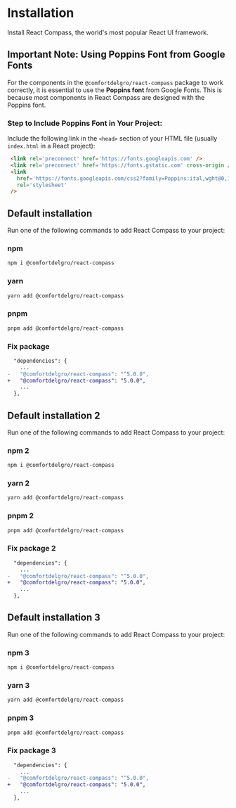 # Installation

<p class="description">Install React Compass, the world's most popular React UI framework.</p>

## Important Note: Using Poppins Font from Google Fonts

For the components in the `@comfortdelgro/react-compass` package to work correctly, it is essential to use the **Poppins font** from Google Fonts. This is because most components in React Compass are designed with the Poppins font.

### Step to Include Poppins Font in Your Project:

  Include the following link in the `<head>` section of your HTML file (usually `index.html` in a React project):

   ```html
    <link rel='preconnect' href='https://fonts.googleapis.com' />
    <link rel='preconnect' href='https://fonts.gstatic.com' cross-origin />
    <link
      href='https://fonts.googleapis.com/css2?family=Poppins:ital,wght@0,100;0,200;0,300;0,400;0,500;0,600;0,700;0,800;0,900;1,100;1,200;1,300;1,400;1,500;1,600;1,700;1,800;1,900&display=swap'
      rel='stylesheet'
    />
  ```

## Default installation

Run one of the following commands to add React Compass to your project:

### npm

```bash
npm i @comfortdelgro/react-compass
```

### yarn

```bash
yarn add @comfortdelgro/react-compass
```

### pnpm

```bash
pnpm add @comfortdelgro/react-compass
```

### Fix package

```diff
  "dependencies": {
    ...
-   "@comfortdelgro/react-compass": "^5.0.0",
+   "@comfortdelgro/react-compass": "5.0.0",
    ...
  },
```

## Default installation 2

Run one of the following commands to add React Compass to your project:

### npm 2

```bash
npm i @comfortdelgro/react-compass
```

### yarn 2

```bash
yarn add @comfortdelgro/react-compass
```

### pnpm 2

```bash
pnpm add @comfortdelgro/react-compass
```

### Fix package 2

```diff
  "dependencies": {
    ...
-   "@comfortdelgro/react-compass": "^5.0.0",
+   "@comfortdelgro/react-compass": "5.0.0",
    ...
  },
```

## Default installation 3

Run one of the following commands to add React Compass to your project:

### npm 3

```bash
npm i @comfortdelgro/react-compass
```

### yarn 3

```bash
yarn add @comfortdelgro/react-compass
```

### pnpm 3

```bash
pnpm add @comfortdelgro/react-compass
```

### Fix package 3

```diff
  "dependencies": {
    ...
-   "@comfortdelgro/react-compass": "^5.0.0",
+   "@comfortdelgro/react-compass": "5.0.0",
    ...
  },
```
